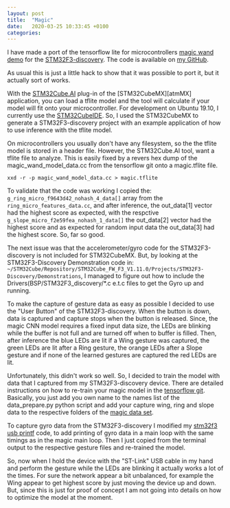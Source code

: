 ```yaml
---
layout: post
title:  "Magic"
date:   2020-03-25 10:33:45 +0100
categories: 
---
```

I have made a port of the tensorflow lite for microcontrollers [magic wand demo][tflm-magic] for the [STM32F3-discovery][STMdisco]. The code is available on [my GitHub][disco-magic].

As usual this is just a little hack to show that it was possible to port it, but it actually sort of works.

With the [STM32Cube.AI][stmAI] plug-in of the [STM32CubeMX][atmMX] application, you can load a tflite model and the tool will calculate if your model will fit onto your microcontroller. For development on Ubuntu 19.10, I currently use the [STM32CubeIDE][stmIDE]. So, I used the STM32CubeMX to generate a STM32F3-discovery project with an example application of how to use inference with the tflite model.

On microcontrollers you usually don't have any filesystem, so the the tflite model is stored in a header file. However, the STM32Cube.AI tool, want a tflite file to analyze. This is easily fixed by a revers hex dump of the magic_wand_model_data.cc from the tensorflow git onto a magic.tflite file.

`xxd -r -p magic_wand_model_data.cc > magic.tflite` 

To validate that the code was working I copied the: 
`g_ring_micro_f9643d42_nohash_4_data[]` array from the `ring_micro_features_data.cc`, and after inference, the out_data[1] vector had the highest score as expected, with the respctive `g_slope_micro_f2e59fea_nohash_1_data[]` the out_data[2] vector had the highest score and as expected for random input data the out_data[3] had the highest score. So, far so good. 

The next issue was that the accelerometer/gyro code for the STM32F3-discovery is not included for STM32CubeMX. But, by looking at the STM32F3-Discovery Demonstration code in: `~/STM32Cube/Repository/STM32Cube_FW_F3_V1.11.0/Projects/STM32F3-Discovery/Demonstrations`, I managed to figure out how to include the Drivers(BSP/STM32F3_discovery/*.c e.t.c files to get the Gyro up and running.

To make the capture of gesture data as easy as possible I decided to use the "User Button" of the STM32F3-discovery. When the button is down, data is captured and capture stops when the button is released. Since, the magic CNN model requires a fixed input data size, the LEDs are blinking while the buffer is not full and are turned off when to buffer is filled. Then, after inference the blue LEDs are lit if a Wing gesture was captured, the green LEDs are lit after a Ring gesture, the orange LEDs after a Slope gesture and if none of the learned gestures are captured the red LEDs are lit.

Unfortunately, this didn't work so well. So, I decided to train the model with data that I captured from my STM32F3-discovery device. There are detailed instructions on how to re-train your magic model in the [tensorflow git][tflm-train]. Basically, you just add you own name to the names list of the data_prepare.py python script and add your capture wing, ring and slope data to the respective folders of the [magic data set][tflm-data].

To capture gyro data from the STM32F3-discovery I modified my [stm32f3 usb printf][disco-usb] code, to add printing of gyro data in a main loop with the same timings as in the magic main loop. Then I just copied from the terminal output to the respective gesture files and re-trained the model. 

So, now when I hold the device with the "ST-Link" USB cable in my hand and perform the gesture while the LEDs are blinking it actually works a lot of the times. For sure the network appear a bit unbalanced, for example the Wing appear to get highest score by just moving the device up and down. But, since this is just for proof of concept I am not going into details on how to optimize the model at the moment.


[tflm-magic]: https://github.com/tensorflow/tensorflow/tree/master/tensorflow/lite/micro/examples/magic_wand
[STMdisco]:https://www.st.com/en/evaluation-tools/stm32f3discovery.html
[disco-magic]: https://github.com/martaAFRY/stm32f3_disco_tflite_magic_wand
[stmMX]: https://www.st.com/en/development-tools/stm32cubemx.html
[stmAI]: https://www.st.com/content/st_com/en/stm32-ann.html
[stmIDE]: https://www.st.com/en/development-tools/stm32cubeide.html
[tflm-train]: https://github.com/tensorflow/tensorflow/tree/master/tensorflow/lite/micro/examples/magic_wand/train
[tflm-data]: download.tensorflow.org/models/tflite/magic_wand/data.tar.gz
[disco-usb]: https://github.com/martaAFRY/stm32f3_disco_usb_printf
